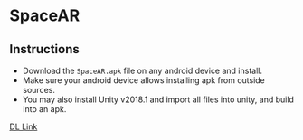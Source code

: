# SpaceAR


## Instructions
* Download the `SpaceAR.apk` file on any android device and install.
* Make sure your android device allows installing apk from outside sources.
* You may also install Unity v2018.1 and import all files into unity, and build into an apk.


[DL Link](https://github.com/Thingon/SpaceAR/raw/master/spacear.apk)
